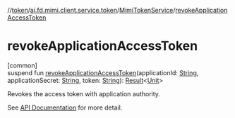 //[token](../../../index.md)/[ai.fd.mimi.client.service.token](../index.md)/[MimiTokenService](index.md)/[revokeApplicationAccessToken](revoke-application-access-token.md)

# revokeApplicationAccessToken

[common]\
suspend fun [revokeApplicationAccessToken](revoke-application-access-token.md)(applicationId: [String](https://kotlinlang.org/api/core/kotlin-stdlib/kotlin/-string/index.html), applicationSecret: [String](https://kotlinlang.org/api/core/kotlin-stdlib/kotlin/-string/index.html), token: [String](https://kotlinlang.org/api/core/kotlin-stdlib/kotlin/-string/index.html)): [Result](https://kotlinlang.org/api/core/kotlin-stdlib/kotlin/-result/index.html)&lt;[Unit](https://kotlinlang.org/api/core/kotlin-stdlib/kotlin/-unit/index.html)&gt;

Revokes the access token with application authority.

See [API Documentation](https://mimi.readme.io/docs/auth-api#21-%E3%82%A2%E3%83%97%E3%83%AA%E3%82%B1%E3%83%BC%E3%82%B7%E3%83%A7%E3%83%B3%E6%A8%A9%E9%99%90%E3%81%A7%E3%81%AE-revoke) for more detail.
